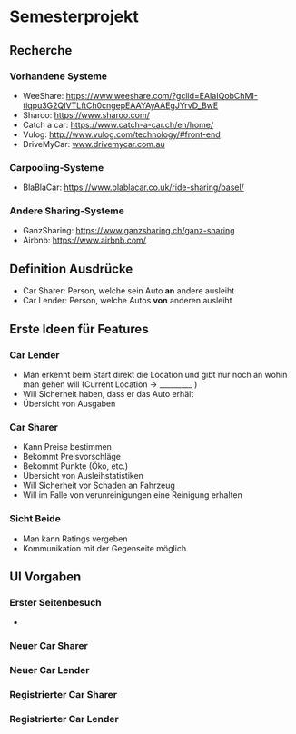 # Semesterprojekt

## Recherche

### Vorhandene Systeme

* WeeShare: https://www.weeshare.com/?gclid=EAIaIQobChMI-tiqpu3G2QIVTLftCh0cngepEAAYAyAAEgJYrvD_BwE
* Sharoo: https://www.sharoo.com/
* Catch a car: https://www.catch-a-car.ch/en/home/
* Vulog: http://www.vulog.com/technology/#front-end
* DriveMyCar: www.drivemycar.com.au

### Carpooling-Systeme


* BlaBlaCar: https://www.blablacar.co.uk/ride-sharing/basel/

### Andere Sharing-Systeme

* GanzSharing: https://www.ganzsharing.ch/ganz-sharing
* Airbnb: https://www.airbnb.com/

## Definition Ausdrücke

* Car Sharer: Person, welche sein Auto **an** andere ausleiht
* Car Lender: Person, welche Autos **von** anderen ausleiht

## Erste Ideen für Features

### Car Lender
* Man erkennt beim Start direkt die Location und gibt nur noch an wohin man gehen will (Current Location $\to$ _________ )
* Will Sicherheit haben, dass er das Auto erhält
* Übersicht von Ausgaben

### Car Sharer
* Kann Preise bestimmen
* Bekommt Preisvorschläge
* Bekommt Punkte (Öko, etc.)
* Übersicht von Ausleihstatistiken
* Will Sicherheit vor Schaden an Fahrzeug
* Will im Falle von verunreinigungen eine Reinigung erhalten

### Sicht Beide
* Man kann Ratings vergeben
* Kommunikation mit der Gegenseite möglich

## UI Vorgaben

### Erster Seitenbesuch
* 

### Neuer Car Sharer

### Neuer Car Lender

### Registrierter Car Sharer

### Registrierter Car Lender
